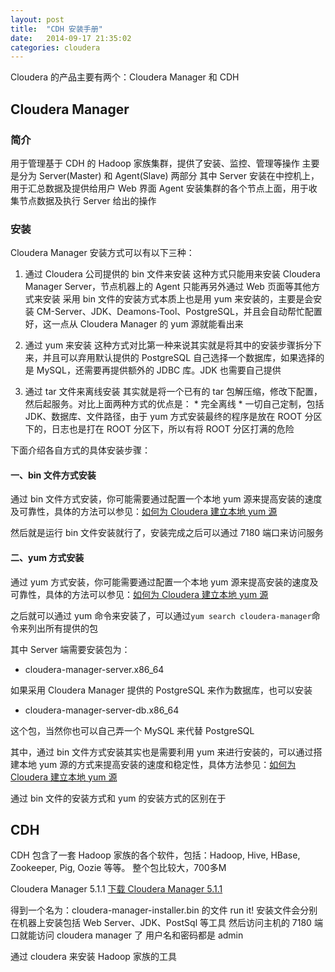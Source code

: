 ```yaml
---
layout: post
title:  "CDH 安装手册"
date:   2014-09-17 21:35:02
categories: cloudera
---
```


Cloudera 的产品主要有两个：Cloudera Manager 和 CDH 

## Cloudera Manager
### 简介
用于管理基于 CDH 的 Hadoop 家族集群，提供了安装、监控、管理等操作
主要是分为 Server(Master) 和 Agent(Slave) 两部分
其中 Server 安装在中控机上，用于汇总数据及提供给用户 Web 界面
Agent 安装集群的各个节点上面，用于收集节点数据及执行 Server 给出的操作

### 安装
Cloudera Manager 安装方式可以有以下三种：

1. 通过 Cloudera 公司提供的 bin 文件来安装
   这种方式只能用来安装 Cloudera Manager Server，节点机器上的 Agent 只能再另外通过 Web 页面等其他方式来安装
   采用 bin 文件的安装方式本质上也是用 yum 来安装的，主要是会安装 CM-Server、JDK、Deamons-Tool、PostgreSQL，并且会自动帮忙配置好，这一点从 Cloudera Manager 的 yum 源就能看出来

2. 通过 yum 来安装
   这种方式对比第一种来说其实就是将其中的安装步骤拆分下来，并且可以弃用默认提供的 PostgreSQL 自己选择一个数据库，如果选择的是 MySQL，还需要再提供额外的 JDBC 库。JDK 也需要自己提供

3. 通过 tar 文件来离线安装
   其实就是将一个已有的 tar 包解压缩，修改下配置，然后起服务。对比上面两种方式的优点是：
        * 完全离线
        * 一切自己定制，包括 JDK、数据库、文件路径，由于 yum 方式安装最终的程序是放在 ROOT 分区下的，日志也是打在 ROOT 分区下，所以有将 ROOT 分区打满的危险

下面介绍各自方式的具体安装步骤：

#### 一、bin 文件方式安装
通过 bin 文件方式安装，你可能需要通过配置一个本地 yum 源来提高安装的速度及可靠性，具体的方法可以参见：[如何为 Cloudera 建立本地 yum 源](http://localhost:4000/cloudera/yum/2014/09/18/how-to-create-yum-source-for-cloudera/)

然后就是运行 bin 文件安装就行了，安装完成之后可以通过 7180 端口来访问服务

#### 二、yum 方式安装
通过 yum 方式安装，你可能需要通过配置一个本地 yum 源来提高安装的速度及可靠性，具体的方法可以参见：[如何为 Cloudera 建立本地 yum 源](http://localhost:4000/cloudera/yum/2014/09/18/how-to-create-yum-source-for-cloudera/)

之后就可以通过 yum 命令来安装了，可以通过`yum search cloudera-manager`命令来列出所有提供的包

其中 Server 端需要安装包为：

   * cloudera-manager-server.x86_64   

如果采用 Cloudera Manager 提供的 PostgreSQL 来作为数据库，也可以安装

   * cloudera-manager-server-db.x86_64   

这个包，当然你也可以自己弄一个 MySQL 来代替 PostgreSQL
   

其中，通过 bin 文件方式安装其实也是需要利用 yum 来进行安装的，可以通过搭建本地 yum 源的方式来提高安装的速度和稳定性，具体方法参见：[如何为 Cloudera 建立本地 yum 源](http://localhost:4000/cloudera/yum/2014/09/18/how-to-create-yum-source-for-cloudera/)

通过 bin 文件的安装方式和 yum 的安装方式的区别在于


## CDH
CDH 包含了一套 Hadoop 家族的各个软件，包括：Hadoop, Hive, HBase, Zookeeper, Pig, Oozie 等等。
整个包比较大，700多M

Cloudera Manager 5.1.1
[下载 Cloudera Manager 5.1.1](http://www.cloudera.com/content/support/en/downloads/cloudera_manager/cm-5-1-1.html)

得到一个名为：cloudera-manager-installer.bin 的文件
run it!
安装文件会分别在机器上安装包括 Web Server、JDK、PostSql 等工具
然后访问主机的 7180 端口就能访问 cloudera manager 了
用户名和密码都是 admin

通过 cloudera 来安装 Hadoop 家族的工具

[jekyll-gh]: https://github.com/jekyll/jekyll
[jekyll]:    http://jekyllrb.com


